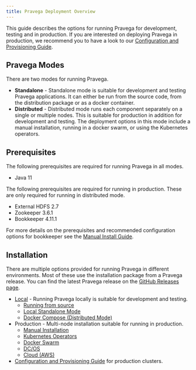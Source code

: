 ```yaml
---
title: Pravega Deployment Overview
---
```


<!--
Copyright Pravega Authors.

Licensed under the Apache License, Version 2.0 (the "License");
you may not use this file except in compliance with the License.
You may obtain a copy of the License at

    http://www.apache.org/licenses/LICENSE-2.0

Unless required by applicable law or agreed to in writing, software
distributed under the License is distributed on an "AS IS" BASIS,
WITHOUT WARRANTIES OR CONDITIONS OF ANY KIND, either express or implied.
See the License for the specific language governing permissions and
limitations under the License.
-->

This guide describes the options for running Pravega for development, testing and in production.
If you are interested on deploying Pravega in production, we recommend you to have a look to our [Configuration and
Provisioning Guide](../admin-guide/cluster-dependencies.md).

## Pravega Modes

There are two modes for running Pravega.

- **Standalone** - Standalone mode is suitable for development and testing Pravega applications. It can either be run from the source code, from the distribution package or as a docker container.
- **Distributed** - Distributed mode runs each component separately on a single or multiple nodes. This is suitable for production in addition for development and testing. The deployment options in this mode include a manual installation, running in a docker swarm, or using the Kubernetes operators.


## Prerequisites

The following prerequisites are required for running Pravega in all modes.

- Java 11

The following prerequisites are required for running in production. These are only required for running in distributed mode.

- External HDFS 2.7
- Zookeeper 3.6.1
- Bookkeeper 4.11.1

For more details on the prerequisites and recommended configuration options for bookkeeper see the [Manual Install Guide](manual-install.md).

## Installation

There are multiple options provided for running Pravega in different environments. Most of these use the installation package from a Pravega release. You can find the latest Pravega release on the [GitHub Releases page](https://github.com/pravega/pravega/releases).

- [Local](run-local.md) - Running Pravega locally is suitable for development and testing.
    - [Running from source](run-local.md#from-source)
    - [Local Standalone Mode](run-local.md#from-installation-package)
    - [Docker Compose (Distributed Mode)](run-local.md#docker-compose-distributed-mode)
- Production - Multi-node installation suitable for running in production.
    - [Manual Installation](manual-install.md)
    - [Kubernetes Operators](../admin-guide/operators.md)
    - [Docker Swarm](docker-swarm.md)
    - [DC/OS](dcos-install.md)
    - [Cloud (AWS)](aws-install.md)
- [Configuration and Provisioning Guide](../admin-guide/cluster-dependencies.md) for production clusters.
